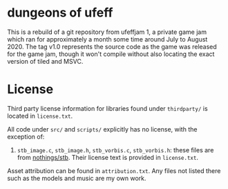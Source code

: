 # dungeons of ufeff

This is a rebuild of a git repository from ufeffjam 1, a private game jam which
ran for approximately a month some time around July to August 2020. The tag
v1.0 represents the source code as the game was released for the game jam,
though it won't compile without also locating the exact version of tiled and
MSVC.

# License

Third party license information for libraries found under `thirdparty/` is
located in `license.txt`.

All code under `src/` and `scripts/` explicitly has no license, with the
exception of:

1. `stb_image.c`, `stb_image.h`, `stb_vorbis.c`, `stb_vorbis.h`: these files
   are from [nothings/stb](https://github.com/nothings/stb). Their license text
   is provided in `license.txt`.

Asset attribution can be found in `attribution.txt`. Any files not listed there
such as the models and music are my own work.
